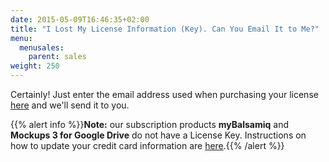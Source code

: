 ```yaml
---
date: 2015-05-09T16:46:35+02:00
title: "I Lost My License Information (Key). Can You Email It to Me?"
menu:
  menusales:
    parent: sales
weight: 250
---
```


Certainly! Just enter the email address used when purchasing your license [here](https://balsamiq.com/buy/lostkey) and we'll send it to you.

{{% alert info %}}**Note:** our subscription products **myBalsamiq** and **Mockups 3 for Google Drive** do not have a License Key. Instructions on how to update your credit card information are [here](/sales/updatecard/).{{% /alert %}}
